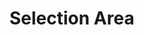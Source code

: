 # Selection Area

<docs-source-example example="SelectionAreaDefaultExample" fullwidth="true"></docs-source-example>

<docs-source-example example="SelectionAreaChartExample" fullwidth="true"></docs-source-example>